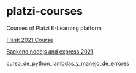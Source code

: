 # platzi-courses
Courses of Platzi E-Learning platform

[Flask 2021 Course](https://github.com/josewtf01/platzi-courses/tree/main/flask-2021)

[Backend nodejs and express 2021](https://github.com/josewtf01/platzi-courses/tree/main/backend-nodejs-expressjs-2021)

[curso_de_python_lambdas_y_manejo_de_errores](https://github.com/josewtf01/platzi-courses/tree/main/curso-de-python-lambdas-y-manejo-de-errores)
